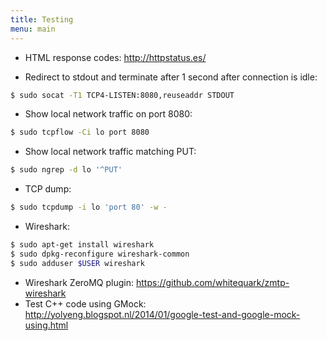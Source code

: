 ```yaml
---
title: Testing
menu: main
---
```


- HTML response codes: http://httpstatus.es/

- Redirect to stdout and terminate after 1 second after connection is idle:
```bash
$ sudo socat -T1 TCP4-LISTEN:8080,reuseaddr STDOUT
```
- Show local network traffic on port 8080:
```bash
$ sudo tcpflow -Ci lo port 8080
```
- Show local network traffic matching PUT:
```bash
$ sudo ngrep -d lo '^PUT'
```
- TCP dump:
```bash
$ sudo tcpdump -i lo 'port 80' -w -
```
- Wireshark:
```bash
$ sudo apt-get install wireshark
$ sudo dpkg-reconfigure wireshark-common
$ sudo adduser $USER wireshark
```
- Wireshark ZeroMQ plugin: https://github.com/whitequark/zmtp-wireshark
- Test C++ code using GMock: http://yolyeng.blogspot.nl/2014/01/google-test-and-google-mock-using.html
